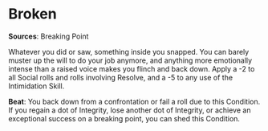 # Broken
**Sources**: Breaking Point

Whatever you did or saw, something inside you snapped.
You can barely muster up the will to do your job anymore,
and anything more emotionally intense than a raised voice
makes you flinch and back down. Apply a -2 to all Social
rolls and rolls involving Resolve, and a -5 to any use of the
Intimidation Skill.

**Beat**: You back down from a confrontation or fail a roll
due to this Condition. If you regain a dot of Integrity, lose
another dot of Integrity, or achieve an exceptional success on
a breaking point, you can shed this Condition.